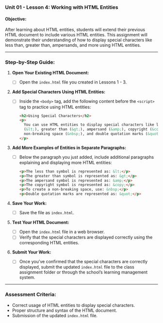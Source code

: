 ### Unit 01 - Lesson 4: Working with HTML Entities

#### **Objective:**

After learning about HTML entities, students will extend their previous HTML document to include various HTML entities. This assignment will demonstrate their understanding of how to display special characters like less than, greater than, ampersands, and more using HTML entities.

---

### **Step-by-Step Guide:**

1. **Open Your Existing HTML Document:**

   - [ ] Open the `index.html` file you created in Lessons 1 - 3.

2. **Add Special Characters Using HTML Entities:**

   - [ ] Inside the `<body>` tag, add the following content before the `<script>` tag to practice using HTML entities:
     ```html
     <h2>Using Special Characters</h2>
     <p>
       You can use HTML entities to display special characters like less than
       (&lt;), greater than (&gt;), ampersand (&amp;), copyright (&copy;),
       non-breaking space (&nbsp;), and double quotation marks (&quot;).
     </p>
     ```

3. **Add More Examples of Entities in Separate Paragraphs:**

   - [ ] Below the paragraph you just added, include additional paragraphs explaining and displaying more HTML entities:
     ```html
     <p>The less than symbol is represented as: &lt;</p>
     <p>The greater than symbol is represented as: &gt;</p>
     <p>The ampersand symbol is represented as: &amp;</p>
     <p>The copyright symbol is represented as: &copy;</p>
     <p>To create a non-breaking space, use: &nbsp;</p>
     <p>Double quotation marks are represented as: &quot;</p>
     ```

4. **Save Your Work:**

   - [ ] Save the file as `index.html`.

5. **Test Your HTML Document:**

   - [ ] Open the `index.html` file in a web browser.
   - [ ] Verify that the special characters are displayed correctly using the corresponding HTML entities.

6. **Submit Your Work:**
   - [ ] Once you’ve confirmed that the special characters are correctly displayed, submit the updated `index.html` file to the class assignment folder or through the school’s learning management system.

---

### **Assessment Criteria:**

- Correct usage of HTML entities to display special characters.
- Proper structure and syntax of the HTML document.
- Submission of the updated `index.html` file.

